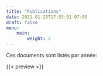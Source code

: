 ```yaml
---
title: "Publications"
date: 2021-01-25T17:55:01-07:00
draft: false
menu:
    main:
        weight: 2
---
```


Ces documents sont listés par année:

{{< preview >}}
